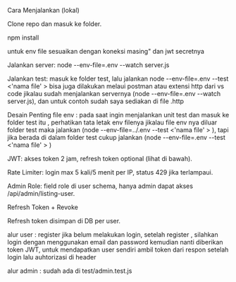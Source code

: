 Cara Menjalankan (lokal)

Clone repo dan masuk ke folder.

npm install

untuk env file sesuaikan dengan koneksi masing" dan jwt secretnya

Jalankan server: node --env-file=.env --watch server.js

Jalankan test: masuk ke folder test, lalu jalankan node --env-file=.env --test <'nama file' > bisa juga dilakukan melaui postman atau extensi http dari vs code jikalau sudah menjalankan servernya (node --env-file=.env --watch server.js), dan untuk contoh sudah saya sediakan di file .http

Desain Penting
file env : pada saat ingin menjalankan unit test dan masuk ke folder test itu , perhatikan tata letak env filenya jikalau file env nya diluar folder test maka jalankan (node --env-file=../.env --test <'nama file' > ), tapi jika berada di dalam folder test cukup jalankan (node --env-file=.env --test <'nama file' > )

JWT: akses token 2 jam, refresh token optional (lihat di bawah).

Rate Limiter: login max 5 kali/5 menit per IP, status 429 jika terlampaui.

Admin Role: field role di user schema, hanya admin dapat akses /api/admin/listing-user.

Refresh Token + Revoke

Refresh token disimpan di DB per user.


alur user :
register jika belum melakukan login,
setelah register , silahkan login dengan menggunakan email dan password kemudian nanti diberikan token JWT,
untuk mendapatkan user sendiri ambil token dari respon setelah login lalu auhtorizasi di header

alur admin :
sudah ada di test/admin.test.js
